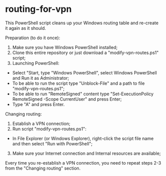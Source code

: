 # routing-for-vpn
This PowerShell script cleans up your Windows routing table and re-create it again as it should.

Preparation (to do it once):
1. Make sure you have Windows PowerShell installed;
2. Clone this entire repository or just download a "modify-vpn-routes.ps1" script;
3. Launching PowerShell:
- Select "Start, type "Windows PowerShell", select Windows PowerShell and Run it as Administrator;
- To be able to run the script type "Unblock-File" and a path to file "modify-vpn-routes.ps1";
- To be able to run "RemoteSigned" content type "Set-ExecutionPolicy RemoteSigned -Scope CurrentUser" and press Enter;
- Type "A" and press Enter.

Changing routing:
1. Establish a VPN connection;
2. Run script "modify-vpn-routes.ps1":
- In File Explorer (or Windows Explorer), right-click the script file name and then select "Run with PowerShell";
3. Make sure your Internet connection and Internal resources are available;

Every time you re-establish a VPN connection, you need to repeat steps 2-3 from the "Changing routing" section.
